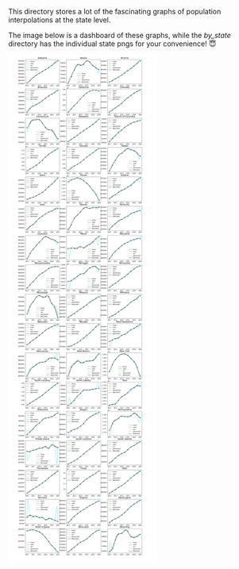This directory stores a lot of the fascinating graphs of population interpolations at the state level. 

The image below is a dashboard of these graphs, while the *by_state* directory has the individual state pngs for your convenience! :innocent:

![alt text](population_interpolations_for_readme.png?raw=true "Population Interpolations for U.S. States and D.C.")
